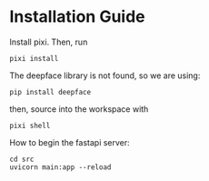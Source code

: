 # Installation Guide

Install pixi. Then, run

```
pixi install
```

The deepface library is not found, so we are using:

```
pip install deepface
```

then, source into the workspace with

```
pixi shell
```

How to begin the fastapi server:

```
cd src
uvicorn main:app --reload
```
